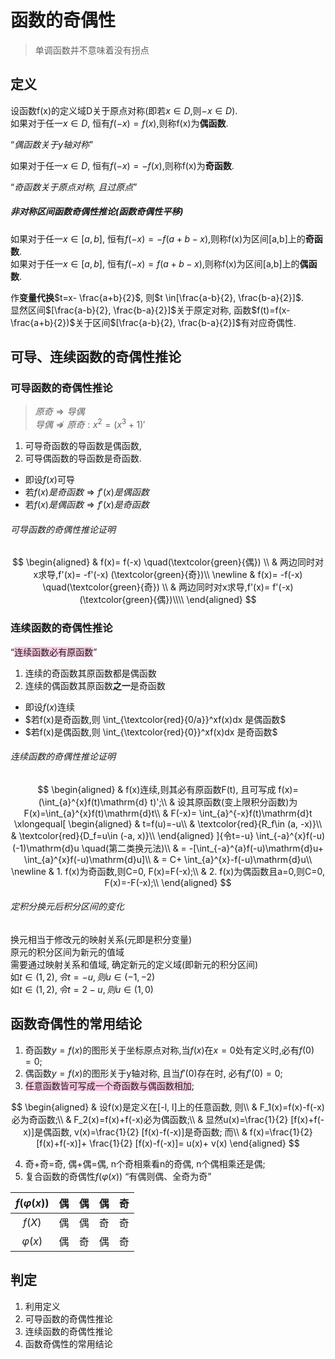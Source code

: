 # 函数的奇偶性

> 单调函数并不意味着没有拐点

## 定义

设函数f(x)的定义域D关于原点对称(即若$x\in D$,则$-x\in D$). <BR>
如果对于任一$x\in D$, 恒有$f(-x)=f(x)$,则称f(x)为**偶函数**.

<q>_偶函数关于y轴对称_</q>

如果对于任一$x\in D$, 恒有$f(-x)=-f(x)$,则称f(x)为**奇函数**.

<q>_奇函数关于原点对称, 且过原点_</q>

##### 非对称区间函数奇偶性推论(函数奇偶性平移)

如果对于任一$x\in [a,b]$, 恒有$f(-x)=-f(a+b-x)$,则称f(x)为区间[a,b]上的**奇函数**. <BR>
如果对于任一$x\in [a,b]$, 恒有$f(-x)=f(a+b-x)$,则称f(x)为区间[a,b]上的**偶函数**.

作**变量代换**$t=x- \frac{a+b}{2}$, 则$t \in[\frac{a-b}{2}, \frac{b-a}{2}]$. <BR>
显然区间$[\frac{a-b}{2}, \frac{b-a}{2}]$关于原定对称, 函数$f(t)=f(x-\frac{a+b}{2})$关于区间$[\frac{a-b}{2}, \frac{b-a}{2}]$有对应奇偶性.

## 可导、连续函数的奇偶性推论

### 可导函数的奇偶性推论

> $原奇\Rightarrow 导偶$ <BR> $导偶 \nRightarrow 原奇: x^2=(x^3+1)'$

1. 可导奇函数的导函数是偶函数,
2. 可导偶函数的导函数是奇函数.

- 即设$f(x)$可导
- 若$f(x)是奇函数 \Rightarrow f'(x)是偶函数$
- 若$f(x)是偶函数 \Rightarrow f'(x)是奇函数$

###### 可导函数的奇偶性推论证明

$$
\begin{aligned}
	& f(x)= f(-x) \quad(\textcolor{green}{偶}) \\
	& 两边同时对x求导,f'(x)= -f'(-x) (\textcolor{green}{奇})\\
	\newline
	& f(x)= -f(-x) \quad(\textcolor{green}{奇}) \\
	& 两边同时对x求导,f'(x)= f'(-x) (\textcolor{green}{偶})\\\\
\end{aligned}
$$

### 连续函数的奇偶性推论

<q><span style="background-color:#ffcce5">连续函数必有原函数</span></q>

1. 连续的奇函数其原函数都是偶函数
2. 连续的偶函数其原函数**之一**是奇函数

- 即设$f(x)$连续
- $若f(x)是奇函数,则 \int_{\textcolor{red}{0/a}}^xf(x)dx 是偶函数$
- $若f(x)是偶函数,则 \int_{\textcolor{red}{0}}^xf(x)dx 是奇函数$

###### 连续函数的奇偶性推论证明

$$
\begin{aligned}
	& f(x)连续,则其必有原函数F(t), 且可写成
	f(x)= (\int_{a}^{x}f(t)\mathrm{d} t)';\\
	& 设其原函数(变上限积分函数)为F(x)=\int_{a}^{x}f(t)\mathrm{d}t\\
	& F(-x)= \int_{a}^{-x}f(t)\mathrm{d}t
	\xlongequal[
		\begin{aligned}
			& t=f(u)=-u\\
			& \textcolor{red}{R_f\in (a, -x)}\\
			& \textcolor{red}{D_f=u\in (-a, x)}\\
		\end{aligned}
	]{令t=-u}
	\int_{-a}^{x}f(-u)(-1)\mathrm{d}u \quad(第二类换元法)\\
	& = -[\int_{-a}^{a}f(-u)\mathrm{d}u+ \int_{a}^{x}f(-u)\mathrm{d}u]\\
	& = C+ \int_{a}^{x}-f(-u)\mathrm{d}u\\
	\newline
	& 1. f(x)为奇函数,则C=0, F(x)=F(-x);\\
	& 2. f(x)为偶函数且a=0,则C=0, F(x)=-F(-x);\\
\end{aligned}
$$

###### 定积分换元后积分区间的变化

换元相当于修改元的映射关系(元即是积分变量)<BR>
原元的积分区间为新元的值域<BR>
需要通过映射关系和值域, 确定新元的定义域(即新元的积分区间)<BR>
如$t\in (1,2), 令t=-u, 则u\in (-1, -2)$<BR>
如$t\in (1,2), 令t=2-u, 则u\in (1,0)$

## 函数奇偶性的常用结论

1. 奇函数$y=f(x)$的图形关于坐标原点对称,当$f(x)$在$x=0$处有定义时,必有$f(0)=0$;
2. 偶函数$y=f(x)$的图形关于y轴对称, 且当$f'(0)$存在时, 必有$f'(0)=0$;
3. <span style="background-color:#ffcce5">任意函数皆可写成一个奇函数与偶函数相加</span>;

$$
\begin{aligned}
	& 设f(x)是定义在[-l, l]上的任意函数, 则\\
	& F_1(x)=f(x)-f(-x)必为奇函数;\\
	& F_2(x)=f(x)+f(-x)必为偶函数;\\
	& 显然u(x)=\frac{1}{2} [f(x)+f(-x)]是偶函数, v(x)=\frac{1}{2} [f(x)-f(-x)]是奇函数; 而\\
	& f(x)=\frac{1}{2} [f(x)+f(-x)]+ \frac{1}{2} [f(x)-f(-x)]= u(x)+ v(x)
\end{aligned}
$$

4. 奇+奇=奇, 偶+偶=偶, n个奇相乘看n的奇偶, n个偶相乘还是偶;
5. 复合函数的奇偶性$f(\varphi(x))$ <q>有偶则偶、全奇为奇</q>

| $f(\varphi(x))$ | 偶  | 偶  | 偶  | 奇  |
| :-------------: | :-: | :-: | :-: | :-: |
|     $f(X)$      | 偶  | 偶  | 奇  | 奇  |
|  $\varphi(x)$   | 偶  | 奇  | 偶  | 奇  |

## 判定

1. 利用定义
2. 可导函数的奇偶性推论
3. 连续函数的奇偶性推论
4. 函数奇偶性的常用结论
